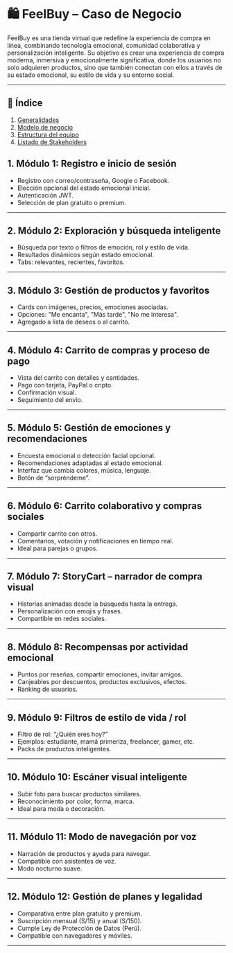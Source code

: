 # 🛍️ FeelBuy – Caso de Negocio

FeelBuy es una tienda virtual que redefine la experiencia de compra en línea, combinando tecnología emocional, comunidad colaborativa y personalización inteligente. Su objetivo es crear una experiencia de compra moderna, inmersiva y emocionalmente significativa, donde los usuarios no solo adquieren productos, sino que también conectan con ellos a través de su estado emocional, su estilo de vida y su entorno social.

---

## 📘 Índice
 
1. [Generalidades](1.1/1.1.md)
2. [Modelo de negocio](1.2/1.2.md)
3. [Estructura del equipo](1.3/1.3.md)
4. [Listado de Stakeholders](1.4/1.4.md)


## 1. Módulo 1: Registro e inicio de sesión

- Registro con correo/contraseña, Google o Facebook.  
- Elección opcional del estado emocional inicial.  
- Autenticación JWT.  
- Selección de plan gratuito o premium.

---

## 2. Módulo 2: Exploración y búsqueda inteligente

- Búsqueda por texto o filtros de emoción, rol y estilo de vida.  
- Resultados dinámicos según estado emocional.  
- Tabs: relevantes, recientes, favoritos.  

---

## 3. Módulo 3: Gestión de productos y favoritos

- Cards con imágenes, precios, emociones asociadas.  
- Opciones: "Me encanta", "Más tarde", "No me interesa".  
- Agregado a lista de deseos o al carrito.

---

## 4. Módulo 4: Carrito de compras y proceso de pago

- Vista del carrito con detalles y cantidades.  
- Pago con tarjeta, PayPal o cripto.  
- Confirmación visual.  
- Seguimiento del envío.

---

## 5. Módulo 5: Gestión de emociones y recomendaciones

- Encuesta emocional o detección facial opcional.  
- Recomendaciones adaptadas al estado emocional.  
- Interfaz que cambia colores, música, lenguaje.  
- Botón de “sorpréndeme”.

---

## 6. Módulo 6: Carrito colaborativo y compras sociales

- Compartir carrito con otros.  
- Comentarios, votación y notificaciones en tiempo real.  
- Ideal para parejas o grupos.

---

## 7. Módulo 7: StoryCart – narrador de compra visual

- Historias animadas desde la búsqueda hasta la entrega.  
- Personalización con emojis y frases.  
- Compartible en redes sociales.

---

## 8. Módulo 8: Recompensas por actividad emocional

- Puntos por reseñas, compartir emociones, invitar amigos.  
- Canjeables por descuentos, productos exclusivos, efectos.  
- Ranking de usuarios.

---

## 9. Módulo 9: Filtros de estilo de vida / rol

- Filtro de rol: “¿Quién eres hoy?”  
- Ejemplos: estudiante, mamá primeriza, freelancer, gamer, etc.  
- Packs de productos inteligentes.

---

## 10. Módulo 10: Escáner visual inteligente

- Subir foto para buscar productos similares.  
- Reconocimiento por color, forma, marca.  
- Ideal para moda o decoración.

---

## 11. Módulo 11: Modo de navegación por voz

- Narración de productos y ayuda para navegar.  
- Compatible con asistentes de voz.  
- Modo nocturno suave.

---

## 12. Módulo 12: Gestión de planes y legalidad

- Comparativa entre plan gratuito y premium.  
- Suscripción mensual (S/15) y anual (S/150).  
- Cumple Ley de Protección de Datos (Perú).  
- Compatible con navegadores y móviles.

---